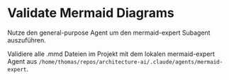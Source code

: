 # Validate Mermaid Diagrams

Nutze den general-purpose Agent um den mermaid-expert Subagent auszuführen.

Validiere alle .mmd Dateien im Projekt mit dem lokalen mermaid-expert Agent aus `/home/thomas/repos/architecture-ai/.claude/agents/mermaid-expert`.